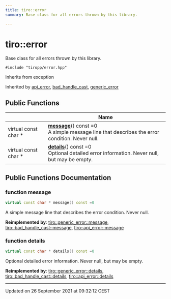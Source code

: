 ```yaml
---
title: tiro::error
summary: Base class for all errors thrown by this library. 

---
```


# tiro::error



Base class for all errors thrown by this library. 


`#include "tiropp/error.hpp"`

Inherits from exception

Inherited by [api_error](/docs/api/classes/classtiro_1_1api__error), [bad_handle_cast](/docs/api/classes/classtiro_1_1bad__handle__cast), [generic_error](/docs/api/classes/classtiro_1_1generic__error)

## Public Functions

|                | Name           |
| -------------- | -------------- |
| virtual const char * | **[message](/docs/api/classes/classtiro_1_1error#function-message)**() const =0<br>A simple message line that describes the error condition. Never null.  |
| virtual const char * | **[details](/docs/api/classes/classtiro_1_1error#function-details)**() const =0<br>Optional detailed error information. Never null, but may be empty.  |

## Public Functions Documentation

### function message

```cpp
virtual const char * message() const =0
```

A simple message line that describes the error condition. Never null. 

**Reimplemented by**: [tiro::generic_error::message](/docs/api/classes/classtiro_1_1generic__error#function-message), [tiro::bad_handle_cast::message](/docs/api/classes/classtiro_1_1bad__handle__cast#function-message), [tiro::api_error::message](/docs/api/classes/classtiro_1_1api__error#function-message)


### function details

```cpp
virtual const char * details() const =0
```

Optional detailed error information. Never null, but may be empty. 

**Reimplemented by**: [tiro::generic_error::details](/docs/api/classes/classtiro_1_1generic__error#function-details), [tiro::bad_handle_cast::details](/docs/api/classes/classtiro_1_1bad__handle__cast#function-details), [tiro::api_error::details](/docs/api/classes/classtiro_1_1api__error#function-details)


-------------------------------

Updated on 26 September 2021 at 09:32:12 CEST